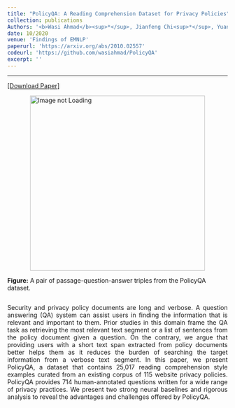 ```yaml
---
title: "PolicyQA: A Reading Comprehension Dataset for Privacy Policies"
collection: publications
Authors: '<b>Wasi Ahmad</b><sup>*</sup>, Jianfeng Chi<sup>*</sup>, Yuan Tian, and Kai-Wei Chang.'
date: 10/2020
venue: 'Findings of EMNLP'
paperurl: 'https://arxiv.org/abs/2010.02557'
codeurl: 'https://github.com/wasiahmad/PolicyQA'
excerpt: ''
---
```

---
<a href='https://arxiv.org/pdf/2010.02557.pdf' target="_blank">[Download Paper]</a>
<div style='display: flex; justify-content: center;'>
<img src='https://wasiahmad.github.io/files/publications/2020/policyqa_example.png' 
alt='Image not Loading' style='width:400px;' align='middle'> <br>
</div>
<div style='display: flex; justify-content: center;'><p>
  <b>Figure:</b> A pair of passage-question-answer triples from the PolicyQA dataset.<br>
</p></div>

<p align="justify">
Security and privacy policy documents are long and verbose. A question answering (QA) system can assist users in finding the information that is relevant and 
important to them. Prior studies in this domain frame the QA task as retrieving the most relevant text segment or a list of sentences from the policy document 
given a question. On the contrary, we argue that providing users with a short text span extracted from policy documents better helps them as it reduces the 
burden of searching the target information from a verbose text segment. In this paper, we present PolicyQA, a dataset that contains 25,017 reading comprehension 
style examples curated from an existing corpus of 115 website privacy policies. PolicyQA provides 714 human-annotated questions written for a wide range of 
privacy practices. We present two strong neural baselines and rigorous analysis to reveal the advantages and challenges offered by PolicyQA.
</p>

